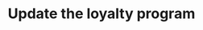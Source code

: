---
title: Update the loyalty program
excerpt: Updates the loyalty program settings, including status and cashback rates.
api:
  file: .api_docs.json
  operationId: put_loyalties
hidden: false
---